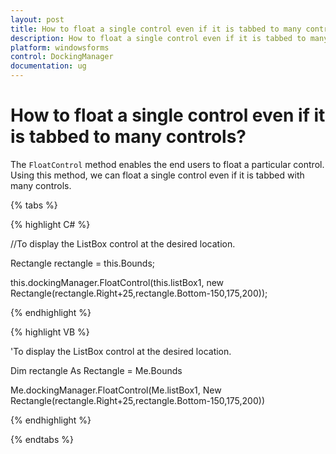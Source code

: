 ```yaml
---
layout: post
title: How to float a single control even if it is tabbed to many controls | WindowsForms | Syncfusion®
description: How to float a single control even if it is tabbed to many controls
platform: windowsforms
control: DockingManager
documentation: ug
---
```




# How to float a single control even if it is tabbed to many controls?

The `FloatControl` method enables the end users to float a particular control. Using this method, we can float a single control even if it is tabbed with many controls.

{% tabs %}

{% highlight C# %}

//To display the ListBox control at the desired location.

Rectangle rectangle = this.Bounds;
 
this.dockingManager.FloatControl(this.listBox1, new Rectangle(rectangle.Right+25,rectangle.Bottom-150,175,200));

{% endhighlight %}


{% highlight VB %}

'To display the ListBox control at the desired location.

Dim rectangle As Rectangle = Me.Bounds 

Me.dockingManager.FloatControl(Me.listBox1, New Rectangle(rectangle.Right+25,rectangle.Bottom-150,175,200))

{% endhighlight %}

{% endtabs %}



